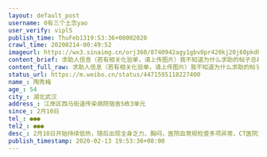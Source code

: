 ```yaml
---
layout: default_post
username: 0有三个土念yao
user_verify: vipl5
publish_time: ThuFeb1319:53:36+08002020
crawl_time: 20200214-00:49:52
imageurl: https://wx3.sinaimg.cn/orj360/8740942agy1gbv0pr420kj20j60pkdh4.jpg,https://wx1.sinaimg.cn/orj360/8740942agy1gbv0pr8e8kj20j60ee0vt.jpg
content_brief: 求助人信息（若有相关化验单，请上传图片）我不知道为什么求助的帖子总被删除！！现在最重要的是社区安排检测！【姓名】陶秀梅【年龄】54【所在城市】湖北武汉【所在小区、社区】江岸区西马街道传染病院宿舍5栋3单元【患病时间】2月10日【联系方式】●●●【其他紧急联系人】●●● ...全文
content_full_raw: 求助人信息（若有相关化验单，请上传图片）我不知道为什么求助的帖子总被删除！！现在最重要的是社区安排检测！【姓名】陶秀梅【年龄】54【所在城市】湖北武汉【所在小区、社区】江岸区西马街道传染病院宿舍5栋3单元【患病时间】2月10日【联系方式】●●●【其他紧急联系人】●●●【病情描述】2月10日开始持续低热，随后出现全身乏力、胸闷，医院血常规检查多项异常，CT医院没给，医生说高度疑似。上报社区根本不理我们，想去做检测社区也不给安排。核酸检测也没有办法做，家中还有90岁的老人，两人现在生活都有困难了！
status_url: https://m.weibo.cn/status/4471595118227400
name_: 陶秀梅
age_: 54
city_: 湖北武汉
address_: 江岸区西马街道传染病院宿舍5栋3单元
since_: 2月10日
tel_: ●●●
tel2_: ●●●
desc_: 2月10日开始持续低热，随后出现全身乏力、胸闷，医院血常规检查多项异常，CT医院没给，医生说高度疑似。上报社区根本不理我们，想去做检测社区也不给安排。核酸检测也没有办法做，家中还有90岁的老人，两人现在生活都有困难了！
publish_timestamp: 2020-02-13 19:53:36+08:00
---
```

